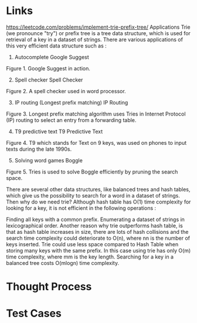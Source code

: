 # Links
https://leetcode.com/problems/implement-trie-prefix-tree/
Applications
Trie (we pronounce "try") or prefix tree is a tree data structure, which is used for retrieval of a key in a dataset of strings. There are various applications of this very efficient data structure such as :

1. Autocomplete
Google Suggest

Figure 1. Google Suggest in action.

2. Spell checker
Spell Checker

Figure 2. A spell checker used in word processor.

3. IP routing (Longest prefix matching)
IP Routing

Figure 3. Longest prefix matching algorithm uses Tries in Internet Protocol (IP) routing to select an entry from a forwarding table.

4. T9 predictive text
T9 Predictive Text

Figure 4. T9 which stands for Text on 9 keys, was used on phones to input texts during the late 1990s.

5. Solving word games
Boggle

Figure 5. Tries is used to solve Boggle efficiently by pruning the search space.

There are several other data structures, like balanced trees and hash tables, which give us the possibility to search for a word in a dataset of strings. Then why do we need trie? Although hash table has O(1) time complexity for looking for a key, it is not efficient in the following operations :

Finding all keys with a common prefix.
Enumerating a dataset of strings in lexicographical order.
Another reason why trie outperforms hash table, is that as hash table increases in size, there are lots of hash collisions and the search time complexity could deteriorate to O(n), where nn is the number of keys inserted. Trie could use less space compared to Hash Table when storing many keys with the same prefix. In this case using trie has only O(m) time complexity, where mm is the key length. Searching for a key in a balanced tree costs O(mlogn) time complexity.


# Thought Process

# Test Cases

